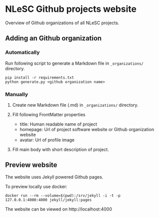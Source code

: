# NLeSC Github projects website

Overview of Github organizations of all NLeSC projects.

## Adding an Github organization

### Automatically

Run following script to generate a Markdown file in `_organizations/` directory.
```
pip install -r requirements.txt
python generate.py <github organization name>
```

### Manually

1. Create new Markdown file (.md) in `_organizations/` directory.
2. Fill following FrontMatter properties

    * title: Human readable name of project
    * homepage: Url of project software website or Github organization website
    * avatar: Url of profile image

3. Fill main body with short description of project.

## Preview website

The website uses Jekyll powered Github pages.

To preview locally use docker:
```
docker run --rm --volume=$(pwd):/srv/jekyll -i -t -p 127.0.0.1:4000:4000 jekyll/jekyll:pages
```
The website can be viewed on http://localhost:4000
